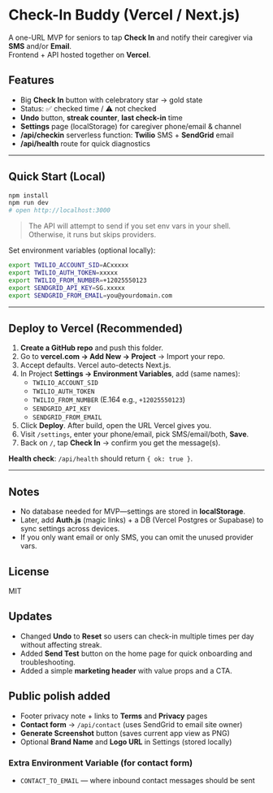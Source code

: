 # Check-In Buddy (Vercel / Next.js)

A one-URL MVP for seniors to tap **Check In** and notify their caregiver via **SMS** and/or **Email**.  
Frontend + API hosted together on **Vercel**.

## Features
- Big **Check In** button with celebratory star → gold state
- Status: ✅ checked time / ⚠️ not checked
- **Undo** button, **streak counter**, **last check-in** time
- **Settings** page (localStorage) for caregiver phone/email & channel
- **/api/checkin** serverless function: **Twilio** SMS + **SendGrid** email
- **/api/health** route for quick diagnostics

---

## Quick Start (Local)

```bash
npm install
npm run dev
# open http://localhost:3000
```

> The API will attempt to send if you set env vars in your shell. Otherwise, it runs but skips providers.

Set environment variables (optional locally):
```bash
export TWILIO_ACCOUNT_SID=ACxxxxx
export TWILIO_AUTH_TOKEN=xxxxx
export TWILIO_FROM_NUMBER=+12025550123
export SENDGRID_API_KEY=SG.xxxxx
export SENDGRID_FROM_EMAIL=you@yourdomain.com
```

---

## Deploy to Vercel (Recommended)

1. **Create a GitHub repo** and push this folder.
2. Go to **vercel.com → Add New → Project** → Import your repo.
3. Accept defaults. Vercel auto-detects Next.js.
4. In Project **Settings → Environment Variables**, add (same names):
   - `TWILIO_ACCOUNT_SID`
   - `TWILIO_AUTH_TOKEN`
   - `TWILIO_FROM_NUMBER` (E.164 e.g., `+12025550123`)
   - `SENDGRID_API_KEY`
   - `SENDGRID_FROM_EMAIL`
5. Click **Deploy**. After build, open the URL Vercel gives you.
6. Visit `/settings`, enter your phone/email, pick SMS/email/both, **Save**.
7. Back on `/`, tap **Check In** → confirm you get the message(s).

**Health check**: `/api/health` should return `{ ok: true }`.

---

## Notes
- No database needed for MVP—settings are stored in **localStorage**.
- Later, add **Auth.js** (magic links) + a DB (Vercel Postgres or Supabase) to sync settings across devices.
- If you only want email or only SMS, you can omit the unused provider vars.

## License
MIT


## Updates
- Changed **Undo** to **Reset** so users can check-in multiple times per day without affecting streak.
- Added **Send Test** button on the home page for quick onboarding and troubleshooting.
- Added a simple **marketing header** with value props and a CTA.


## Public polish added
- Footer privacy note + links to **Terms** and **Privacy** pages
- **Contact form** → `/api/contact` (uses SendGrid to email site owner)
- **Generate Screenshot** button (saves current app view as PNG)
- Optional **Brand Name** and **Logo URL** in Settings (stored locally)

### Extra Environment Variable (for contact form)
- `CONTACT_TO_EMAIL` — where inbound contact messages should be sent
